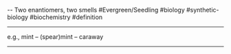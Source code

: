 -- Two enantiomers, two smells
#Evergreen/Seedling  #biology #synthetic-biology #biochemistry #definition 
___
e.g., mint 
– (spear)mint 
– caraway
___

